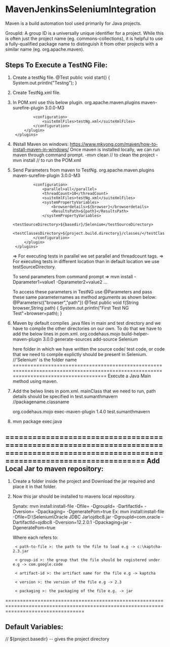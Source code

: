 # MavenJenkinsSeleniumIntegration

Maven is a build automation tool used primarily for Java projects.

GroupId: A group ID is a universally unique identifier for a project. While this is often just the project name (eg. commons-collections), it is helpful to use a fully-qualified package name to distinguish it from other projects with a similar name (eg. org.apache.maven).



Steps To Execute a TestNG File:
-------------------------------
1. Create a testNg file.
  	@Test
	public void start() {
		System.out.println("Testng");
	}
2. Create TestNg.xml file.
     <?xml version="1.0" encoding="UTF-8"?>
    <suite name="softwaretestingmaterial">
      <test name="testngTest">
        <classes>
          <class name="test.testngclass2" />
        </classes>
      </test>
    </suite>

3. In POM.xml use this below plugin.
    <build>
		<plugins>
			<plugin>
				  	<groupId>org.apache.maven.plugins</groupId>
  					<artifactId>maven-surefire-plugin</artifactId>
  					<version>3.0.0-M3</version>

				<configuration>
					<suiteXmlFiles>testNg.xml</suiteXmlFiles>
				</configuration>
			</plugin>
		</plugins>
	</build>
  
 4. INstall Maven on windows: https://www.mkyong.com/maven/how-to-install-maven-in-windows/
    Once maven is installed locally, we can run maven through command prompt.
    -mvn clean // to clean the project
    -mvn install // to run the POM.xml
    

5. Send Parameters from maven to TestNg.
  	<build>
		<plugins>
			<plugin>
				  	<groupId>org.apache.maven.plugins</groupId>
  					<artifactId>maven-surefire-plugin</artifactId>
  					<version>3.0.0-M3</version>
				
				<configuration>
					<parallel>all</parallel>
					<threadCount>10</threadCount>
					<suiteXmlFiles>testNg.xml</suiteXmlFiles>
					<systemPropertyVariables>
						<browserdetails>${browser}</browserdetails>
						<ResultsPath>${path}</ResultsPath>
					</systemPropertyVariables>
					<testSourceDirectory>${basedir}/Selenium</testSourceDirectory>
                    <testClassesDirectory>${project.build.directory}/classes/</testClassesDirectory>
				</configuration>
			</plugin>
		</plugins>
	</build>

	=> For executing tests in parallel we set parallel and threadcount tags.
	=> For executing tests in different location than in default location we use testSourceDirectory.

	To send parameters from command prompt => mvn install -Dparameter1=value1 -Dparameter2=value2 ...

	To access these parameters in TestNG use @Parameters and pass these same parameternames as method arguments as shown below:
     	  @Parameters({"browser","path"})
	  @Test
	  public void f(String browser,String path) {
		  System.out.println("First Test NG  Test"+browser+path);
	  }
6. Maven by default compiles .java files in main and test directory and we have to compile the other directories on our own. To do that    we have to add the below lines in pom.xml.
	<build>
		<plugins>
			 <plugin>
			    <groupId>org.codehaus.mojo</groupId>
			    <artifactId>build-helper-maven-plugin</artifactId>
			    <version>3.0.0</version>
			    <executions>
				<execution>
				    <phase>generate-sources</phase>
				    <goals>
					<goal>add-source</goal>
				    </goals>
				    <configuration>
					<sources>
					    <source>Selenium</source>
					</sources>
				    </configuration>
				</execution>
			    </executions>
			</plugin>
		</plugins>
	</build>
	
   here folder in which we have written the source code/ test code, or code that we need to compile explictly should be present in 
   <source>Selenium</source>. //'Selenium' is the folder name
======================================================================================================================================
Execute a Java Main method using maven.

1. Add the belwo lines in pom.xml. mainClass that we need to run, path details should be specified in 
	<mainClass>test.sumanthmavern</mainClass> //packagename.classname
	
	<build>
		<plugins>
			<plugin>
				  	<groupId>org.codehaus.mojo</groupId>
  					<artifactId>exec-maven-plugin</artifactId>
  					<version>1.4.0</version>
  					<configuration>
  						<mainClass>test.sumanthmavern</mainClass>
  					</configuration>
  			</plugin>
		</plugins>
	</build>

2. mvn package exec:java



========================================================================================================================================
Add Local Jar to maven repository:
---------------------------------
1. Create a folder inside the project and Download the jar required and place it in that folder.
2. Now this jar should be installed to mavens local repository.

	Synatx:
		mvn install:install-file -Dfile=<path-to-file> -DgroupId=<group-id> -DartifactId=<artifact-id> -Dversion=<version>		       -Dpackaging=<packaging> -DgeneratePom=true
		Ex: mvn install:install-file  -Dfile=D:\Selenium\Oracle JDBC Jar\ojdbc8.jar -DgroupId=com.oracle -DartifactId=ojdbc8 			-Dversion=12.2.0.1  -Dpackaging=jar -DgeneratePom=true
	
	Where each refers to:

		< path-to-file >: the path to the file to load e.g -> c:\kaptcha-2.3.jar

		< group-id >: the group that the file should be registered under e.g -> com.google.code

		< artifact-id >: the artifact name for the file e.g -> kaptcha

		< version >: the version of the file e.g -> 2.3

		< packaging >: the packaging of the file e.g. -> jar


=======================================================================================================================================

Default Variables:
------------------
// ${project.basedir} -- gives the project directory
